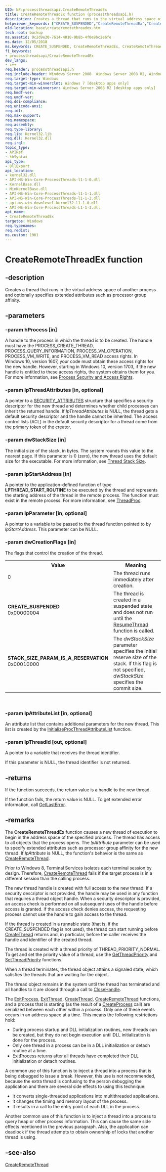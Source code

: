 ```yaml
---
UID: NF:processthreadsapi.CreateRemoteThreadEx
title: CreateRemoteThreadEx function (processthreadsapi.h)
description: Creates a thread that runs in the virtual address space of another process and optionally specifies extended attributes such as processor group affinity.
helpviewer_keywords: ["CREATE_SUSPENDED","CreateRemoteThreadEx","CreateRemoteThreadEx function","STACK_SIZE_PARAM_IS_A_RESERVATION","base.createremotethreadex","processthreadsapi/CreateRemoteThreadEx","winbase/CreateRemoteThreadEx"]
old-location: base\createremotethreadex.htm
tech.root: backup
ms.assetid: 9c2d9e20-7614-4010-9b8b-4f0e9bc2e6fe
ms.date: 12/05/2018
ms.keywords: CREATE_SUSPENDED, CreateRemoteThreadEx, CreateRemoteThreadEx function, STACK_SIZE_PARAM_IS_A_RESERVATION, base.createremotethreadex, processthreadsapi/CreateRemoteThreadEx, winbase/CreateRemoteThreadEx
f1_keywords:
- processthreadsapi/CreateRemoteThreadEx
dev_langs:
- c++
req.header: processthreadsapi.h
req.include-header: Windows Server 2008  Windows Server 2008 R2, Windows.h
req.target-type: Windows
req.target-min-winverclnt: Windows 7 [desktop apps only]
req.target-min-winversvr: Windows Server 2008 R2 [desktop apps only]
req.kmdf-ver: 
req.umdf-ver: 
req.ddi-compliance: 
req.unicode-ansi: 
req.idl: 
req.max-support: 
req.namespace: 
req.assembly: 
req.type-library: 
req.lib: Kernel32.lib
req.dll: Kernel32.dll
req.irql: 
topic_type:
- APIRef
- kbSyntax
api_type:
- DllExport
api_location:
- kernel32.dll
- API-MS-Win-Core-ProcessThreads-l1-1-0.dll
- KernelBase.dll
- MinKernelBase.dll
- API-MS-Win-Core-ProcessThreads-l1-1-1.dll
- API-MS-Win-Core-ProcessThreads-l1-1-2.dll
- api-ms-win-downlevel-kernel32-l1-1-0.dll
- API-MS-Win-Core-ProcessThreads-L1-1-3.dll
api_name:
- CreateRemoteThreadEx
targetos: Windows
req.typenames: 
req.redist: 
ms.custom: 19H1
---
```


# CreateRemoteThreadEx function


## -description


Creates a thread that runs in the virtual address space of another process and optionally specifies extended attributes such as processor group affinity.


## -parameters




### -param hProcess [in]

A handle to the process in which the thread is to be created. The handle must have the PROCESS_CREATE_THREAD, PROCESS_QUERY_INFORMATION, PROCESS_VM_OPERATION, PROCESS_VM_WRITE, and PROCESS_VM_READ access rights. In Windows 10, version 1607, your code must obtain these access rights for the new handle. However, starting in Windows 10, version 1703, if the new handle is entitled to these access rights, the system obtains them for you. For more information, see 
<a href="https://docs.microsoft.com/windows/desktop/ProcThread/process-security-and-access-rights">Process Security and Access Rights</a>.


### -param lpThreadAttributes [in, optional]

A pointer to a 
<a href="https://docs.microsoft.com/previous-versions/windows/desktop/legacy/aa379560(v=vs.85)">SECURITY_ATTRIBUTES</a> structure that specifies a security descriptor for the new thread and determines whether child processes can inherit the returned handle. If <i>lpThreadAttributes</i> is NULL, the thread gets a default security descriptor and the handle cannot be inherited. The access control lists (ACL) in the default security descriptor for a thread come from the primary token of the creator.


### -param dwStackSize [in]

The initial size of the stack, in bytes. The system rounds this value to the nearest page. If this parameter is 0 (zero), the new thread uses the default size for the executable. For more information, see 
<a href="https://docs.microsoft.com/windows/desktop/ProcThread/thread-stack-size">Thread Stack Size</a>.


### -param lpStartAddress [in]

A pointer to the application-defined function of type <b>LPTHREAD_START_ROUTINE</b> to be executed by the thread and represents the starting address of the thread in the remote process. The function must exist in the remote process. For more information, see 
<a href="https://docs.microsoft.com/previous-versions/windows/desktop/legacy/ms686736(v=vs.85)">ThreadProc</a>.


### -param lpParameter [in, optional]

A pointer to a variable to be passed to the thread function pointed to by <i>lpStartAddress</i>. This parameter can be NULL.


### -param dwCreationFlags [in]

The flags that control the creation of the thread.

<table>
<tr>
<th>Value</th>
<th>Meaning</th>
</tr>
<tr>
<td width="40%">
<dl>
<dt>0</dt>
</dl>
</td>
<td width="60%">
The thread runs immediately after creation.

</td>
</tr>
<tr>
<td width="40%"><a id="CREATE_SUSPENDED"></a><a id="create_suspended"></a><dl>
<dt><b>CREATE_SUSPENDED</b></dt>
<dt>0x00000004</dt>
</dl>
</td>
<td width="60%">
The thread is created in a suspended state and does not run until the 
<a href="https://docs.microsoft.com/windows/desktop/api/processthreadsapi/nf-processthreadsapi-resumethread">ResumeThread</a> function is called.

</td>
</tr>
<tr>
<td width="40%"><a id="STACK_SIZE_PARAM_IS_A_RESERVATION"></a><a id="stack_size_param_is_a_reservation"></a><dl>
<dt><b>STACK_SIZE_PARAM_IS_A_RESERVATION</b></dt>
<dt>0x00010000</dt>
</dl>
</td>
<td width="60%">
The <i>dwStackSize</i> parameter specifies the initial reserve size of the stack. If this flag is not specified, <i>dwStackSize</i> specifies the commit size.

</td>
</tr>
</table>
 


### -param lpAttributeList [in, optional]

An attribute list that contains additional parameters for the new thread. This list is created by the <a href="https://docs.microsoft.com/windows/desktop/api/processthreadsapi/nf-processthreadsapi-initializeprocthreadattributelist">InitializeProcThreadAttributeList</a> function.


### -param lpThreadId [out, optional]

A pointer to a variable that receives the thread identifier. 




If this parameter is NULL, the thread identifier is not returned.


## -returns



If the function succeeds, the return value is a handle to the new thread.

If the function fails, the return value is NULL. To get extended error information, call 
<a href="https://docs.microsoft.com/windows/desktop/api/errhandlingapi/nf-errhandlingapi-getlasterror">GetLastError</a>.




## -remarks



The 
<b>CreateRemoteThreadEx</b> function causes a new thread of execution to begin in the address space of the specified process. The thread has access to all objects that the process opens. The <i>lpAttribute</i> parameter can be used to specify extended attributes such as processor group affinity for the new thread. If <i>lpAttribute</i> is NULL, the function's behavior is the same as  <a href="https://docs.microsoft.com/windows/desktop/api/processthreadsapi/nf-processthreadsapi-createremotethread">CreateRemoteThread</a>.  

Prior to Windows 8, Terminal Services isolates each terminal session by design. Therefore, 
<a href="https://docs.microsoft.com/windows/desktop/api/processthreadsapi/nf-processthreadsapi-createremotethread">CreateRemoteThread</a> fails if the target process is in a different session than the calling process.

The new thread handle is created with full access to the new thread. If a security descriptor is not provided, the handle may be used in any function that requires a thread object handle. When a security descriptor is provided, an access check is performed on all subsequent uses of the handle before access is granted. If the access check denies access, the requesting process cannot use the handle to gain access to the thread.

 If the thread is created in a runnable state (that is, if the CREATE_SUSPENDED flag is not used), the thread can start running before <a href="https://docs.microsoft.com/windows/desktop/api/processthreadsapi/nf-processthreadsapi-createthread">CreateThread</a> returns and, in particular, before  the caller receives the handle and identifier of the created thread.

The thread is created with a thread priority of THREAD_PRIORITY_NORMAL. To get and set the priority value of a thread, use the 
<a href="https://docs.microsoft.com/windows/desktop/api/processthreadsapi/nf-processthreadsapi-getthreadpriority">GetThreadPriority</a> and 
<a href="https://docs.microsoft.com/windows/desktop/api/processthreadsapi/nf-processthreadsapi-setthreadpriority">SetThreadPriority</a> functions.

When a thread terminates, the thread object attains a signaled state, which satisfies the threads that are waiting for the object.

The thread object remains in the system until the thread has terminated and all handles to it are closed through a call to 
<a href="https://docs.microsoft.com/windows/desktop/api/handleapi/nf-handleapi-closehandle">CloseHandle</a>.

The 
<a href="https://docs.microsoft.com/windows/desktop/api/processthreadsapi/nf-processthreadsapi-exitprocess">ExitProcess</a>, 
<a href="https://docs.microsoft.com/windows/desktop/api/processthreadsapi/nf-processthreadsapi-exitthread">ExitThread</a>, 
<a href="https://docs.microsoft.com/windows/desktop/api/processthreadsapi/nf-processthreadsapi-createthread">CreateThread</a>, 
<a href="https://docs.microsoft.com/windows/desktop/api/processthreadsapi/nf-processthreadsapi-createremotethread">CreateRemoteThread</a> functions, and a process that is starting (as the result of a 
<a href="https://docs.microsoft.com/windows/desktop/api/processthreadsapi/nf-processthreadsapi-createprocessa">CreateProcess</a> call) are serialized between each other within a process. Only one of these events occurs in an address space at a time. This means the following restrictions hold:

<ul>
<li>During process startup and DLL initialization routines, new threads can be created, but they do not begin execution until DLL initialization is done for the process.</li>
<li>Only one thread in a process can be in a DLL initialization or detach routine at a time.</li>
<li>
<a href="https://docs.microsoft.com/windows/desktop/api/processthreadsapi/nf-processthreadsapi-exitprocess">ExitProcess</a> returns after all threads have completed their DLL initialization or detach routines. </li>
</ul>
A common use of this function is to inject a thread into a process that is being debugged to issue a break. However, this use is not recommended, because the extra thread is confusing to the person debugging the application and there are several side effects to using this technique:

<ul>
<li>It converts single-threaded applications into multithreaded applications.</li>
<li>It changes the timing and memory layout of the process.</li>
<li>It results in a call to the entry point of each DLL in the process.</li>
</ul>
Another common use of this function is to inject a thread into a process to query heap or other process information. This can cause the same side effects mentioned in the previous paragraph. Also, the application can deadlock if the thread attempts to obtain ownership of locks that another thread is using.




## -see-also




<a href="https://docs.microsoft.com/windows/desktop/api/processthreadsapi/nf-processthreadsapi-createremotethread">CreateRemoteThread</a>
 

 

